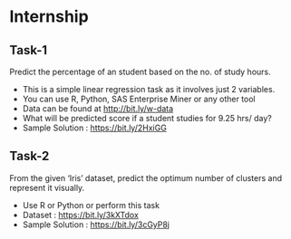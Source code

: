 # Internship

## Task-1
Predict the percentage of an student based on the no. of study hours. 
- This is a simple linear regression task as it involves just 2 variables.
- You can use R, Python, SAS Enterprise Miner or any other tool 
- Data can be found at http://bit.ly/w-data
- What will be predicted score if a student studies for 9.25 hrs/ day? 
- Sample Solution : https://bit.ly/2HxiGG

## Task-2
From the given ‘Iris’ dataset, predict the optimum number of clusters 
and represent it visually. 
- Use R or Python or perform this task
- Dataset : https://bit.ly/3kXTdox
- Sample Solution : https://bit.ly/3cGyP8j
